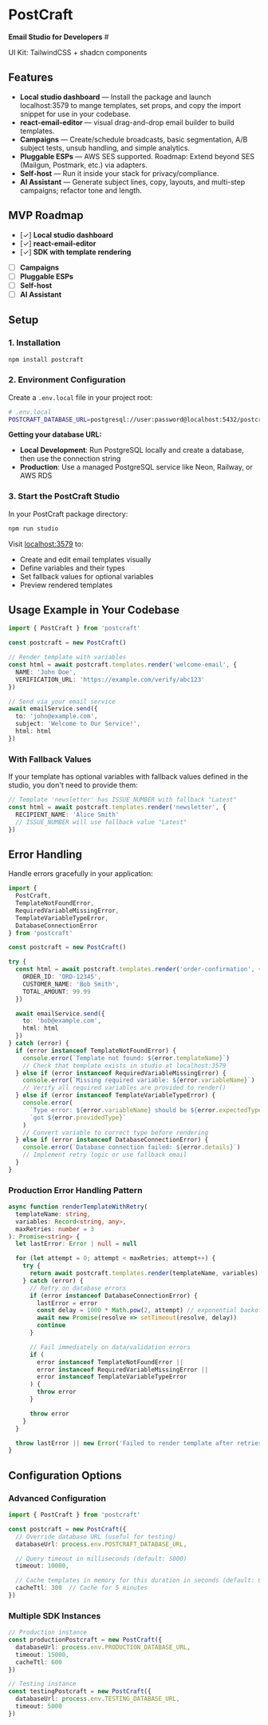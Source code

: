 # PostCraft

**Email Studio for Developers** #

UI Kit: TailwindCSS + shadcn components

## Features

- **Local studio dashboard** — Install the package and launch localhost:3579 to mange templates, set props, and copy the import snippet for use in your codebase.
- **react-email-editor** — visual drag-and-drop email builder to build templates.
- **Campaigns** — Create/schedule broadcasts, basic segmentation, A/B subject tests, unsub handling, and simple analytics.
- **Pluggable ESPs** — AWS SES supported. Roadmap: Extend beyond SES (Mailgun, Postmark, etc.) via adapters.
- **Self-host** — Run it inside your stack for privacy/compliance.
- **AI Assistant** — Generate subject lines, copy, layouts, and multi-step campaigns; refactor tone and length.

## MVP Roadmap

- [✓] **Local studio dashboard**
- [✓] **react-email-editor**
- [✓] **SDK with template rendering**
- [ ] **Campaigns**
- [ ] **Pluggable ESPs**
- [ ] **Self-host**
- [ ] **AI Assistant**

## Setup

### 1. Installation

```bash
npm install postcraft
```

### 2. Environment Configuration

Create a `.env.local` file in your project root:

```bash
# .env.local
POSTCRAFT_DATABASE_URL=postgresql://user:password@localhost:5432/postcraft
```

**Getting your database URL:**
- **Local Development**: Run PostgreSQL locally and create a database, then use the connection string
- **Production**: Use a managed PostgreSQL service like Neon, Railway, or AWS RDS

### 3. Start the PostCraft Studio

In your PostCraft package directory:

```bash
npm run studio
```

Visit [localhost:3579](http://localhost:3579) to:
- Create and edit email templates visually
- Define variables and their types
- Set fallback values for optional variables
- Preview rendered templates

## Usage Example in Your Codebase

```typescript
import { PostCraft } from 'postcraft'

const postcraft = new PostCraft()

// Render template with variables
const html = await postcraft.templates.render('welcome-email', {
  NAME: 'John Doe',
  VERIFICATION_URL: 'https://example.com/verify/abc123'
})

// Send via your email service
await emailService.send({
  to: 'john@example.com',
  subject: 'Welcome to Our Service!',
  html: html
})
```

### With Fallback Values

If your template has optional variables with fallback values defined in the studio, you don't need to provide them:

```typescript
// Template 'newsletter' has ISSUE_NUMBER with fallback "Latest"
const html = await postcraft.templates.render('newsletter', {
  RECIPIENT_NAME: 'Alice Smith'
  // ISSUE_NUMBER will use fallback value "Latest"
})
```

## Error Handling

Handle errors gracefully in your application:

```typescript
import {
  PostCraft,
  TemplateNotFoundError,
  RequiredVariableMissingError,
  TemplateVariableTypeError,
  DatabaseConnectionError
} from 'postcraft'

const postcraft = new PostCraft()

try {
  const html = await postcraft.templates.render('order-confirmation', {
    ORDER_ID: 'ORD-12345',
    CUSTOMER_NAME: 'Bob Smith',
    TOTAL_AMOUNT: 99.99
  })

  await emailService.send({
    to: 'bob@example.com',
    html: html
  })
} catch (error) {
  if (error instanceof TemplateNotFoundError) {
    console.error(`Template not found: ${error.templateName}`)
    // Check that template exists in studio at localhost:3579
  } else if (error instanceof RequiredVariableMissingError) {
    console.error(`Missing required variable: ${error.variableName}`)
    // Verify all required variables are provided to render()
  } else if (error instanceof TemplateVariableTypeError) {
    console.error(
      `Type error: ${error.variableName} should be ${error.expectedType}, ` +
      `got ${error.providedType}`
    )
    // Convert variable to correct type before rendering
  } else if (error instanceof DatabaseConnectionError) {
    console.error(`Database connection failed: ${error.details}`)
    // Implement retry logic or use fallback email
  }
}
```

### Production Error Handling Pattern

```typescript
async function renderTemplateWithRetry(
  templateName: string,
  variables: Record<string, any>,
  maxRetries: number = 3
): Promise<string> {
  let lastError: Error | null = null

  for (let attempt = 0; attempt < maxRetries; attempt++) {
    try {
      return await postcraft.templates.render(templateName, variables)
    } catch (error) {
      // Retry on database errors
      if (error instanceof DatabaseConnectionError) {
        lastError = error
        const delay = 1000 * Math.pow(2, attempt) // exponential backoff
        await new Promise(resolve => setTimeout(resolve, delay))
        continue
      }

      // Fail immediately on data/validation errors
      if (
        error instanceof TemplateNotFoundError ||
        error instanceof RequiredVariableMissingError ||
        error instanceof TemplateVariableTypeError
      ) {
        throw error
      }

      throw error
    }
  }

  throw lastError || new Error('Failed to render template after retries')
}
```

## Configuration Options

### Advanced Configuration

```typescript
import { PostCraft } from 'postcraft'

const postcraft = new PostCraft({
  // Override database URL (useful for testing)
  databaseUrl: process.env.POSTCRAFT_DATABASE_URL,

  // Query timeout in milliseconds (default: 5000)
  timeout: 10000,

  // Cache templates in memory for this duration in seconds (default: 0 = no caching)
  cacheTtl: 300  // Cache for 5 minutes
})
```

### Multiple SDK Instances

```typescript
// Production instance
const productionPostcraft = new PostCraft({
  databaseUrl: process.env.PRODUCTION_DATABASE_URL,
  timeout: 15000,
  cacheTtl: 600
})

// Testing instance
const testingPostcraft = new PostCraft({
  databaseUrl: process.env.TESTING_DATABASE_URL,
  timeout: 5000
})
```